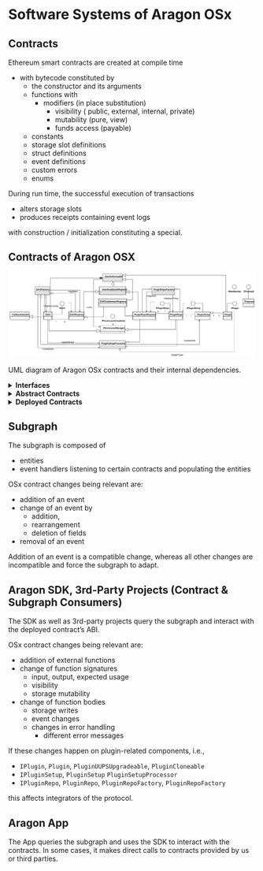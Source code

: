 # Software Systems of Aragon OSx

## Contracts

Ethereum smart contracts are created at compile time

- with bytecode constituted by
  - the constructor and its arguments
  - functions with
    - modifiers (in place substitution)
      - visibility ( public, external, internal, private)
      - mutability (pure, view)
      - funds access (payable)
  - constants
  - storage slot definitions
  - struct definitions
  - event definitions
  - custom errors
  - enums

During run time, the successful execution of transactions

- alters storage slots
- produces receipts containing event logs

with construction / initialization constituting a special.

## Contracts of Aragon OSX

<div class="center-column">

![UML diagram of Aragon OSx contracts and their internal dependencies.](aragon-osx.svg)

<p class="caption">
  UML diagram of Aragon OSx contracts and their internal dependencies.
</p>

</div>

<details><summary><b>Interfaces</b></summary>

- `IDAO`
- `IPlugin`
- `IPluginSetup`
- `IPluginRepo`
- `IPermissionCondition`
- `IProposal`
- `IMembership`

</details>

<details><summary><b>Abstract Contracts</b></summary>

- Non-Upgradable

  - `DaoAuthorizable`
  - `Proposal`
  - `CallbackHandler`
  - `PermissionManager`
  - `Plugin`
  - `PluginCloneable`
  - `PluginSetup`

- Upgradeable

  - `DaoAuthorizableUpgradeable`
  - `ProposalUpgradeable`
  - `InterfaceBasedRegistry`

</details>

<details><summary><b>Deployed Contracts</b></summary>

- Non-Upgradable

  - `DAOFactory`
  - `PluginRepoFactory`
  - `PluginSetupProcessor`

- Upgradeable

  - `DAO`
  - `DAORegistry`
  - `PluginRepo`
  - `PluginRepoRegistry`
  - `PluginUUPSUpgradeable`
  - `ENSSubdomainRegistrar`

  </details>

## Subgraph

The subgraph is composed of

- entities
- event handlers listening to certain contracts and populating the entities

OSx contract changes being relevant are:

- addition of an event
- change of an event by
  - addition,
  - rearrangement
  - deletion of fields
- removal of an event

Addition of an event is a compatible change, whereas all other changes are incompatible and force the subgraph to adapt.

## Aragon SDK, 3rd-Party Projects (Contract & Subgraph Consumers)

The SDK as well as 3rd-party projects query the subgraph and interact with the deployed contract’s ABI.

OSx contract changes being relevant are:

- addition of external functions
- change of function signatures
  - input, output, expected usage
  - visibility
  - storage mutability
- change of function bodies
  - storage writes
  - event changes
  - changes in error handling
    - different error messages

If these changes happen on plugin-related components, i.e.,

- `IPlugin`, `Plugin`, `PluginUUPSUpgradeable`, `PluginCloneable`
- `IPluginSetup`, `PluginSetup` `PluginSetupProcessor`
- `IPluginRepo`, `PluginRepo`, `PluginRepoFactory`, `PluginRepoFactory`

this affects integrators of the protocol.

## Aragon App

The App queries the subgraph and uses the SDK to interact with the contracts.
In some cases, it makes direct calls to contracts provided by us or third parties.
